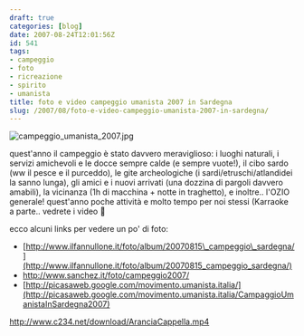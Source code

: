 ```yaml
---
draft: true
categories: [blog]
date: 2007-08-24T12:01:56Z
id: 541
tags:
- campeggio
- foto
- ricreazione
- spirito
- umanista
title: foto e video campeggio umanista 2007 in Sardegna
slug: /2007/08/foto-e-video-campeggio-umanista-2007-in-sardegna/
---
```


![campeggio_umanista_2007.jpg](http://stefanocecere.com/wp-content/uploads/sites/3/2007/08/campeggio_umanista_2007.jpg)
  
quest'anno il campeggio è stato davvero meraviglioso: i luoghi naturali, i servizi amichevoli e le docce sempre calde (e sempre vuote!), il cibo sardo (ww il pesce e il purceddo), le gite archeologiche (i sardi/etruschi/atlandidei la sanno lunga), gli amici e i nuovi arrivati (una dozzina di pargoli davvero amabili), la vicinanza (1h di macchina + notte in traghetto), e inoltre.. l'OZIO generale! quest'anno poche attività e molto tempo per noi stessi (Karraoke a parte.. vedrete i video 🙂

ecco alcuni links per vedere un po' di foto:

- [http://www.ilfannullone.it/foto/album/20070815\_campeggio\_sardegna/](http://www.ilfannullone.it/foto/album/20070815_campeggio_sardegna/) 
- <http://www.sanchez.it/foto/campeggio2007/> 
- [http://picasaweb.google.com/movimento.umanista.italia/](http://picasaweb.google.com/movimento.umanista.italia/CampaggioUmanistaInSardegna2007)

<http://www.c234.net/download/AranciaCappella.mp4>